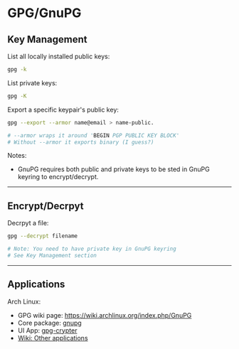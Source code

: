 # GPG/GnuPG

## Key Management

List all locally installed public keys:
```sh
gpg -k
```

List private keys:
```sh
gpg -K
```

Export a specific keypair's public key:
```sh
gpg --export --armor name@email > name-public.

# --armor wraps it around 'BEGIN PGP PUBLIC KEY BLOCK'
# Without --armor it exports binary (I guess?)
```

Notes:
* GnuPG requires both public and private keys to be sted in GnuPG keyring to encrypt/decrypt. 

---

## Encrypt/Decrpyt

Decrpyt a file:
```sh
gpg --decrypt filename

# Note: You need to have private key in GnuPG keyring
# See Key Management section
```

---

## Applications

Arch Linux:
- GPG wiki page: <https://wiki.archlinux.org/index.php/GnuPG>
- Core package: [gnupg](https://archlinux.org/packages/core/x86_64/gnupg)
- UI App: [gpg-crypter](https://archlinux.org/packages/community/x86_64/gpg-crypter/)
- [Wiki: Other applications](https://wiki.archlinux.org/index.php/List_of_applications/Security#Encryption,_signing,_steganography)
